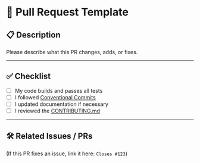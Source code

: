 # 🚀 Pull Request Template

## 📋 Description

Please describe what this PR changes, adds, or fixes.

---

## ✅ Checklist

- [ ] My code builds and passes all tests
- [ ] I followed [Conventional Commits](https://www.conventionalcommits.org/)
- [ ] I updated documentation if necessary
- [ ] I reviewed the [CONTRIBUTING.md](../CONTRIBUTING.md)

---

## 🛠 Related Issues / PRs

(If this PR fixes an issue, link it here: `Closes #123`)
